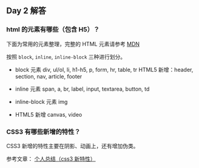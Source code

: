 ## Day 2 解答

### html 的元素有哪些（包含 H5）？

下面为常用的元素整理，完整的 HTML 元素请参考 [MDN](https://developer.mozilla.org/zh-CN/docs/Web/HTML/Element)

按照 `block`, `inline`, `inline-block` 三种进行划分。

- block 元素
  div, ul/ol, li, h1-h5, p, form, hr, table, tr
  HTML5 新增：header, section, nav, article, footer

- inline 元素
  span, a, br, label, input, textarea, button, td

- inline-block 元素
  img

- HTML5 新增
  canvas, video

### CSS3 有哪些新增的特性？

CSS3 新增的特性主要在阴影、动画上，还有增加伪类。

参考文章：
[个人总结（css3 新特性）](https://segmentfault.com/a/1190000010780991)
